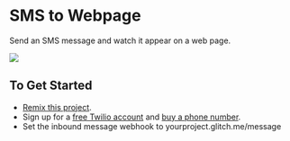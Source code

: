 SMS to Webpage
==============
Send an SMS message and watch it appear on a web page.

![](https://cdn.glitch.com/32f53aae-2ffb-49eb-b765-5bcbfc7243d8%2Fmessage-endpoint.png?1492468464175)

## To Get Started
- [Remix this project](https://glitch.com/edit/#!/remix/sms-a-webpage).
- Sign up for a [free Twilio account](http://twilio.com/try-twilio) and [buy a phone number](https://www.twilio.com/console/phone-numbers/search).
- Set the inbound message webhook to yourproject.glitch.me/message
